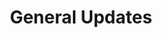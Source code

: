 ---
layout: tag
title: General Updates
tag: update
icon: fa-edit
permalink: /tags/update/
sitemap: false
---